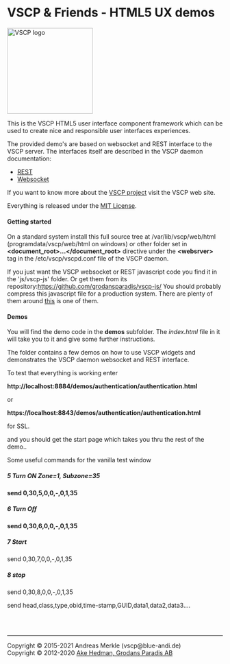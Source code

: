 <h1>VSCP & Friends - HTML5 UX demos</h1>

<img src="http://vscp.org/images/logo.png" width="200px" alt="VSCP logo">

This is the VSCP HTML5 user interface component framework which 
can be used to create nice and responsible user interfaces experiences.

The provided demo's are based on websocket and REST interface to the VSCP server.
The interfaces itself are described in the VSCP daemon documentation:
* <a href="https://docs.vscp.org/vscpd/latest/#/rest_protocol">REST</a>
* <a href="https://docs.vscp.org/vscpd/latest/#/websocket_interface">Websocket</a>

If you want to know more about the <a href="http://www.vscp.org">VSCP project</a> visit the VSCP web site.

Everything is released under the <a href="http://opensource.org/licenses/MIT">MIT License</a>.

<h4>Getting started</h4>

On a standard system install this full source tree at /var/lib/vscp/web/html (programdata/vscp/web/html on windows) 
or other folder set in <b>&lt;document_root&gt;...&lt;/document_root&gt;</b> directive under the 
<b>&lt;websrver&gt;</b> tag in the /etc/vscp/vscpd.conf file of the VSCP daemon.

If you just want the VSCP websocket or REST javascript code you find it in the 'js/vscp-js' folder.
Or get them from its repository:<a href="https://github.com/grodansparadis/vscp-js/">https://github.com/grodansparadis/vscp-js/</a>
You should probably compress this javascript file for a production system. There are plenty of them around <a href="http://javascriptcompressor.com">this</a> is one of them.

<h4>Demos</h4>

You will find the demo code in the <b>demos</b> subfolder. The *index.html* file in it will take you to it and give some further instructions.

The folder contains a few demos on how to use VSCP widgets and demonstrates the VSCP daemon websocket and REST interface.

To test that everything is working enter

<b>http://localhost:8884/demos/authentication/authentication.html</b>

or

<b>https://localhost:8843/demos/authentication/authentication.html</b>

for SSL.

and you should get the start page which takes you thru the rest of the demo..

Some useful commands for the vanilla test window

<h5>5 Turn ON  Zone=1, Subzone=35</h5>
<b>send 0,30,5,0,0,-,0,1,35</b>

<h5>6 Turn Off</h5>
<b>send 0,30,6,0,0,-,0,1,35</b>

<h5>7 Start</h5>
</b>send 0,30,7,0,0,-,0,1,35</b>

<h5>8 stop</h5>
</b>send 0,30,8,0,0,-,0,1,35</b>

send head,class,type,obid,time-stamp,GUID,data1,data2,data3....

<br><br>
<hr>
Copyright &copy; 2015-2021 Andreas Merkle (vscp@blue-andi.de)<br />
Copyright &copy; 2012-2020 <a href="https://www.grodansparadis.com">Ake Hedman, Grodans Paradis AB</a>
